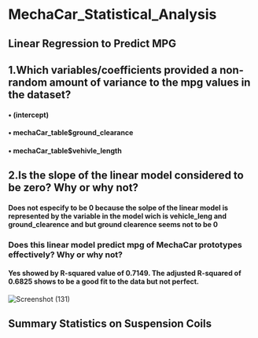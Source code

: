 # MechaCar_Statistical_Analysis


## Linear Regression to Predict MPG

  ##  1.Which variables/coefficients provided a non-random amount of variance to the mpg values in the             dataset?
    
#### •	(intercept)

#### •	mechaCar_table$ground_clearance

#### •	mechaCar_table$vehivle_length

 ##   2.Is the slope of the linear model considered to be zero? Why or why not?
    
   #### Does not especify to be 0 because the solpe of the linear model is represented by the variable in the model wich is vehicle_leng and ground_clearence and but ground clearence seems not to be 0
    
    
  ###  Does this linear model predict mpg of MechaCar prototypes effectively? Why or why not?
  
  #### Yes showed by R-squared value of 0.7149. The adjusted R-squared of 0.6825 shows to be a good fit to the data but not perfect.
    
![Screenshot (131)](https://user-images.githubusercontent.com/114957364/218589349-7443c4fd-1bb2-44e0-a237-9b5a52e86554.png)

## Summary Statistics on Suspension Coils
